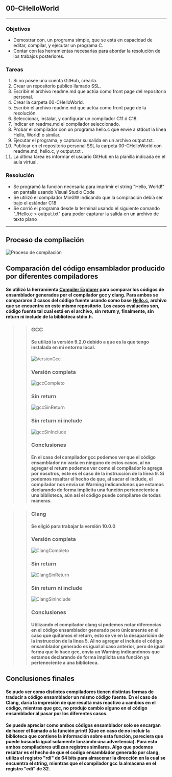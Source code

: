 ## 00-CHelloWorld

------------


### Objetivos
- Demostrar con, un programa simple, que se está en capacidad de editar,
compilar, y ejecutar un programa C.
- Contar con las herramientas necesarias para abordar la resolución de los
trabajos posteriores.

### Tareas
1. Si no posee una cuenta GitHub, crearla.
2. Crear un repositorio público llamado SSL.
3. Escribir el archivo readme.md que actúa como front page del repositorio personal.
4. Crear la carpeta 00-CHelloWorld.
5. Escribir el archivo readme.md que actúa como front page de la resolución.
6. Seleccionar, instalar, y configurar un compilador C11 ó C18.
7. Indicar en readme.md el compilador seleccionado.
8. Probar el compilador con un programa hello.c que envíe a stdout la línea Hello, World! o similar.
9. Ejecutar el programa, y capturar su salida en un archivo output.txt.
10. Publicar en el repositorio personal SSL la carpeta 00-CHelloWorld con readme.md, hello.c, y output.txt .
11. La última tarea es informar el usuario GitHub en la planilla indicada en el aula virtual.

### Resolución
- Se programó la función necesaria para imprimir el string "Hello, World!" en pantalla usando Visual Studio Code
- Se utilizó el compilador MinGW indicando que la compilación debía ser bajo el estándar C18
- Se corrió el programa desde la terminal usando el siguiente comando "./Hello.c > output.txt" para poder capturar la salida en un archivo de texto plano

------------

## Proceso de compilación
![Proceso de compilación](https://user-images.githubusercontent.com/63465251/115128763-85a55000-9fb6-11eb-9880-84a46648b7e7.jpeg)

## Comparación del código ensamblador producido por diferentes compiladores

#### Se utilizó la herramienta [Compiler Explorer](https://godbolt.org/) para comparar los códigos de ensamblador generados por el compilador gcc y clang. Para ambos se compararon 3 casos del código fuente usando como base [Hello.c](https://github.com/MosmannJuan/SSL/blob/main/00-CHelloWorld/Hello.c), archivo que se encuentra en este mismo repositorio. Los casos evaluedos son, código fuente tal cual está en el archivo, sin return y, finalmente, sin return ni include de la biblioteca stdio.h.

>> ### GCC
>> #### Se utilizó la versión 9.2.0 debido a que es la que tengo instalada en mi entorno local.
>> ![VersionGcc](https://user-images.githubusercontent.com/63465251/115166860-a5f30e80-a08b-11eb-9962-238b6d822bde.jpg)
>> ### Versión completa
>> ![gccCompleto](https://user-images.githubusercontent.com/63465251/115166886-be632900-a08b-11eb-8134-2384dd5a44be.jpg)
>> ### Sin return
>> ![gccSinReturn](https://user-images.githubusercontent.com/63465251/115166917-dfc41500-a08b-11eb-90bc-a0aa079a9450.jpg)
>> ### Sin return ni include
>> ![gccSinInclude](https://user-images.githubusercontent.com/63465251/115166937-f8ccc600-a08b-11eb-818b-c9e7030f9792.jpg)
>> ### Conclusiones
>> #### En el caso del compilador gcc podemos ver que el código ensamblador no varía en ninguno de estos casos, al no agregar el return podemos ver como el compilador lo agrega por nosotros, este es el caso de la instrucción de la línea 9. Si podemos resaltar el hecho de que, al sacar el include, el compilador nos envía un Warning indicandonos que estamos declarando de forma implicita una función perteneciente a una biblioteca, aún así el código puede compilarse de todas maneras.


>> ### Clang
>> #### Se eligió para trabajar la versión 10.0.0
>> ### Versión completa
>> ![ClangCompleto](https://user-images.githubusercontent.com/63465251/115167268-4dbd0c00-a08d-11eb-95eb-f8aac8dadb4d.jpg)
>> ### Sin return
>> ![ClangSinReturn](https://user-images.githubusercontent.com/63465251/115167284-5c0b2800-a08d-11eb-9712-7a2ca79e7209.jpg)
>> ### Sin return ni include
>> ![ClangSinInclude](https://user-images.githubusercontent.com/63465251/115167298-688f8080-a08d-11eb-9885-6a7988c2b737.jpg)
>> ### Conclusiones
>> #### Utilizando el compilador clang si podemos notar diferencias en el código ensamblador generado pero únicamente en el caso que quitamos el return, esto se ve en la desaparición de la instrucción de la linea 5. Al no agregar el include el código ensamblador generado es igual al caso anterior, pero de igual forma que lo hace gcc, envía un Warning indicandonos que estamos declarando de forma implicita una función ya perteneciente a una biblioteca.


## Conclusiones finales

#### Se pudo ver como distintos compiladores tienen distintas formas de traducir a código ensamblador un mismo código fuente. En el caso de Clang, daría la impresión de que resulta más reactivo a cambios en el código, mientras que gcc, no produjo cambio alguno en el código ensamblador al pasar por los diferentes casos.
#### Se puede apreciar como ambos códigos ensamblador solo se encargan de hacer el llamado a la función printf (Que en caso de no incluir la biblioteca que contiene la información sobre esta función, pareciera que puede buscarla igual solamente lanzando una advertencia). Para esto ambos compiladores utilizan registros similares. Algo que podemos resaltar es el hecho de que el codigo ensamblador generado por clang, utiliza el registro "rdi" de 64 bits para almacenar la dirección en la cual se encuentra el string, mientras que el compilador gcc la almacena en el registro "edi" de 32.

 
